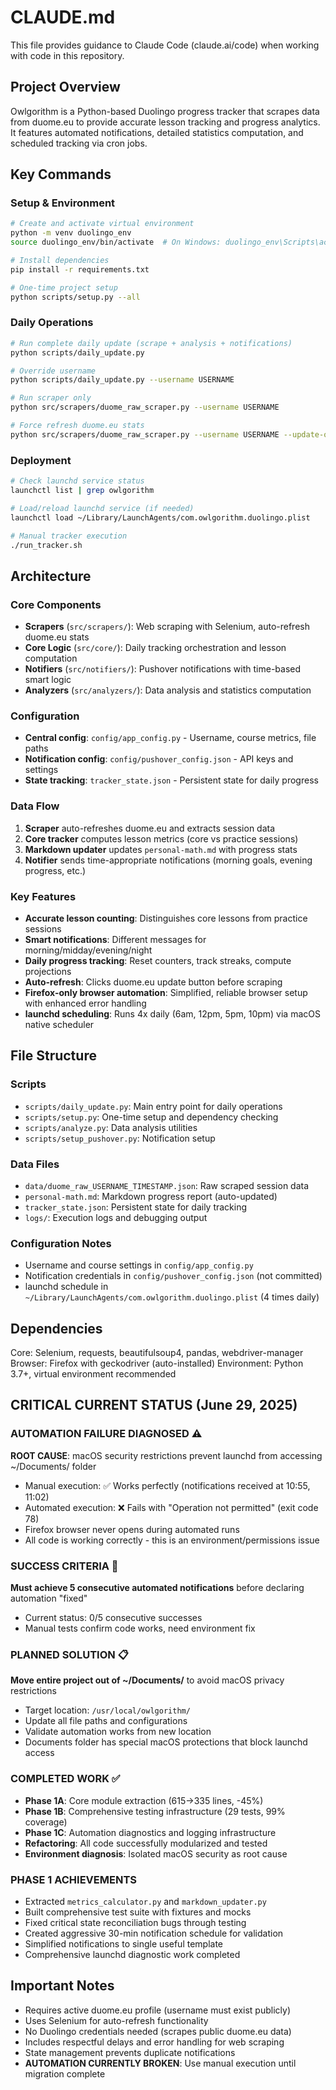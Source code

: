 # CLAUDE.md

This file provides guidance to Claude Code (claude.ai/code) when working with code in this repository.

## Project Overview

Owlgorithm is a Python-based Duolingo progress tracker that scrapes data from duome.eu to provide accurate lesson tracking and progress analytics. It features automated notifications, detailed statistics computation, and scheduled tracking via cron jobs.

## Key Commands

### Setup & Environment
```bash
# Create and activate virtual environment
python -m venv duolingo_env
source duolingo_env/bin/activate  # On Windows: duolingo_env\Scripts\activate

# Install dependencies
pip install -r requirements.txt

# One-time project setup
python scripts/setup.py --all
```

### Daily Operations
```bash
# Run complete daily update (scrape + analysis + notifications)
python scripts/daily_update.py

# Override username
python scripts/daily_update.py --username USERNAME

# Run scraper only
python src/scrapers/duome_raw_scraper.py --username USERNAME

# Force refresh duome.eu stats
python src/scrapers/duome_raw_scraper.py --username USERNAME --update-only
```

### Deployment
```bash
# Check launchd service status
launchctl list | grep owlgorithm

# Load/reload launchd service (if needed)
launchctl load ~/Library/LaunchAgents/com.owlgorithm.duolingo.plist

# Manual tracker execution
./run_tracker.sh
```

## Architecture

### Core Components
- **Scrapers** (`src/scrapers/`): Web scraping with Selenium, auto-refresh duome.eu stats
- **Core Logic** (`src/core/`): Daily tracking orchestration and lesson computation
- **Notifiers** (`src/notifiers/`): Pushover notifications with time-based smart logic
- **Analyzers** (`src/analyzers/`): Data analysis and statistics computation

### Configuration
- **Central config**: `config/app_config.py` - Username, course metrics, file paths
- **Notification config**: `config/pushover_config.json` - API keys and settings
- **State tracking**: `tracker_state.json` - Persistent state for daily progress

### Data Flow
1. **Scraper** auto-refreshes duome.eu and extracts session data
2. **Core tracker** computes lesson metrics (core vs practice sessions)
3. **Markdown updater** updates `personal-math.md` with progress stats
4. **Notifier** sends time-appropriate notifications (morning goals, evening progress, etc.)

### Key Features
- **Accurate lesson counting**: Distinguishes core lessons from practice sessions
- **Smart notifications**: Different messages for morning/midday/evening/night
- **Daily progress tracking**: Reset counters, track streaks, compute projections
- **Auto-refresh**: Clicks duome.eu update button before scraping
- **Firefox-only browser automation**: Simplified, reliable browser setup with enhanced error handling
- **launchd scheduling**: Runs 4x daily (6am, 12pm, 5pm, 10pm) via macOS native scheduler

## File Structure

### Scripts
- `scripts/daily_update.py`: Main entry point for daily operations
- `scripts/setup.py`: One-time setup and dependency checking
- `scripts/analyze.py`: Data analysis utilities
- `scripts/setup_pushover.py`: Notification setup

### Data Files
- `data/duome_raw_USERNAME_TIMESTAMP.json`: Raw scraped session data
- `personal-math.md`: Markdown progress report (auto-updated)
- `tracker_state.json`: Persistent state for daily tracking
- `logs/`: Execution logs and debugging output

### Configuration Notes
- Username and course settings in `config/app_config.py`
- Notification credentials in `config/pushover_config.json` (not committed)
- launchd schedule in `~/Library/LaunchAgents/com.owlgorithm.duolingo.plist` (4 times daily)

## Dependencies

Core: Selenium, requests, beautifulsoup4, pandas, webdriver-manager
Browser: Firefox with geckodriver (auto-installed)
Environment: Python 3.7+, virtual environment recommended

## CRITICAL CURRENT STATUS (June 29, 2025)

### AUTOMATION FAILURE DIAGNOSED ⚠️
**ROOT CAUSE**: macOS security restrictions prevent launchd from accessing ~/Documents/ folder
- Manual execution: ✅ Works perfectly (notifications received at 10:55, 11:02)
- Automated execution: ❌ Fails with "Operation not permitted" (exit code 78)
- Firefox browser never opens during automated runs
- All code is working correctly - this is an environment/permissions issue

### SUCCESS CRITERIA 🎯
**Must achieve 5 consecutive automated notifications** before declaring automation "fixed"
- Current status: 0/5 consecutive successes
- Manual tests confirm code works, need environment fix

### PLANNED SOLUTION 📋
**Move entire project out of ~/Documents/** to avoid macOS privacy restrictions
- Target location: `/usr/local/owlgorithm/` 
- Update all file paths and configurations
- Validate automation works from new location
- Documents folder has special macOS protections that block launchd access

### COMPLETED WORK ✅
- **Phase 1A**: Core module extraction (615→335 lines, -45%)
- **Phase 1B**: Comprehensive testing infrastructure (29 tests, 99% coverage)
- **Phase 1C**: Automation diagnostics and logging infrastructure
- **Refactoring**: All code successfully modularized and tested
- **Environment diagnosis**: Isolated macOS security as root cause

### PHASE 1 ACHIEVEMENTS
- Extracted `metrics_calculator.py` and `markdown_updater.py` 
- Built comprehensive test suite with fixtures and mocks
- Fixed critical state reconciliation bugs through testing
- Created aggressive 30-min notification schedule for validation
- Simplified notifications to single useful template
- Comprehensive launchd diagnostic work completed

## Important Notes

- Requires active duome.eu profile (username must exist publicly)
- Uses Selenium for auto-refresh functionality
- No Duolingo credentials needed (scrapes public duome.eu data)
- Includes respectful delays and error handling for web scraping
- State management prevents duplicate notifications
- **AUTOMATION CURRENTLY BROKEN**: Use manual execution until migration complete